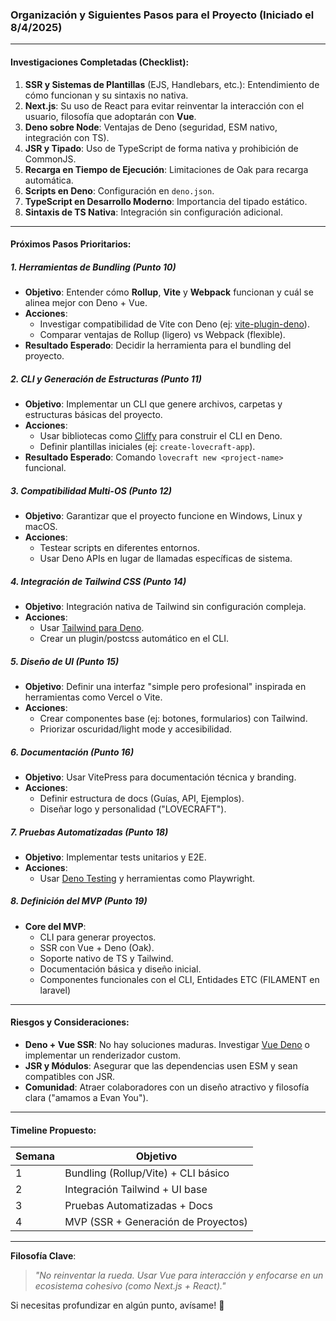 ### Organización y Siguientes Pasos para el Proyecto (Iniciado el 8/4/2025)

---

#### **Investigaciones Completadas (Checklist):**
1. **SSR y Sistemas de Plantillas** (EJS, Handlebars, etc.): Entendimiento de cómo funcionan y su sintaxis no nativa.  
2. **Next.js**: Su uso de React para evitar reinventar la interacción con el usuario, filosofía que adoptarán con **Vue**.  
3. **Deno sobre Node**: Ventajas de Deno (seguridad, ESM nativo, integración con TS).  
4. **JSR y Tipado**: Uso de TypeScript de forma nativa y prohibición de CommonJS.  
5. **Recarga en Tiempo de Ejecución**: Limitaciones de Oak para recarga automática.  
6. **Scripts en Deno**: Configuración en `deno.json`.  
7. **TypeScript en Desarrollo Moderno**: Importancia del tipado estático.  
8. **Sintaxis de TS Nativa**: Integración sin configuración adicional.  

---

#### **Próximos Pasos Prioritarios:**

##### **1. Herramientas de Bundling (Punto 10)**  
   - **Objetivo**: Entender cómo **Rollup**, **Vite** y **Webpack** funcionan y cuál se alinea mejor con Deno + Vue.  
   - **Acciones**:  
     - Investigar compatibilidad de Vite con Deno (ej: [vite-plugin-deno](https://github.com/denoland/vite-plugin-deno)).  
     - Comparar ventajas de Rollup (ligero) vs Webpack (flexible).  
   - **Resultado Esperado**: Decidir la herramienta para el bundling del proyecto.  

##### **2. CLI y Generación de Estructuras (Punto 11)**  
   - **Objetivo**: Implementar un CLI que genere archivos, carpetas y estructuras básicas del proyecto.  
   - **Acciones**:  
     - Usar bibliotecas como [Cliffy](https://github.com/c4spar/deno-cliffy) para construir el CLI en Deno.  
     - Definir plantillas iniciales (ej: `create-lovecraft-app`).  
   - **Resultado Esperado**: Comando `lovecraft new <project-name>` funcional.  

##### **3. Compatibilidad Multi-OS (Punto 12)**  
   - **Objetivo**: Garantizar que el proyecto funcione en Windows, Linux y macOS.  
   - **Acciones**:  
     - Testear scripts en diferentes entornos.  
     - Usar Deno APIs en lugar de llamadas específicas de sistema.  

##### **4. Integración de Tailwind CSS (Punto 14)**  
   - **Objetivo**: Integración nativa de Tailwind sin configuración compleja.  
   - **Acciones**:  
     - Usar [Tailwind para Deno](https://github.com/crewdevio/tailwind-deno).  
     - Crear un plugin/postcss automático en el CLI.  

##### **5. Diseño de UI (Punto 15)**  
   - **Objetivo**: Definir una interfaz "simple pero profesional" inspirada en herramientas como Vercel o Vite.  
   - **Acciones**:  
     - Crear componentes base (ej: botones, formularios) con Tailwind.  
     - Priorizar oscuridad/light mode y accesibilidad.  

##### **6. Documentación (Punto 16)**  
   - **Objetivo**: Usar VitePress para documentación técnica y branding.  
   - **Acciones**:  
     - Definir estructura de docs (Guías, API, Ejemplos).  
     - Diseñar logo y personalidad ("LOVECRAFT").  

##### **7. Pruebas Automatizadas (Punto 18)**  
   - **Objetivo**: Implementar tests unitarios y E2E.  
   - **Acciones**:  
     - Usar [Deno Testing](https://deno.land/manual/testing) y herramientas como Playwright.  

##### **8. Definición del MVP (Punto 19)**  
   - **Core del MVP**:  
     - CLI para generar proyectos.  
     - SSR con Vue + Deno (Oak).  
     - Soporte nativo de TS y Tailwind.  
     - Documentación básica y diseño inicial.
     - Componentes funcionales con el CLI, Entidades ETC (FILAMENT en laravel)

---

#### **Riesgos y Consideraciones:**  
- **Deno + Vue SSR**: No hay soluciones maduras. Investigar [Vue Deno](https://github.com/denoland/deno_vue) o implementar un renderizador custom.  
- **JSR y Módulos**: Asegurar que las dependencias usen ESM y sean compatibles con JSR.  
- **Comunidad**: Atraer colaboradores con un diseño atractivo y filosofía clara ("amamos a Evan You").  

---

#### **Timeline Propuesto:**  
| Semana | Objetivo |  
|--------|----------|  
| 1      | Bundling (Rollup/Vite) + CLI básico |  
| 2      | Integración Tailwind + UI base |  
| 3      | Pruebas Automatizadas + Docs |  
| 4      | MVP (SSR + Generación de Proyectos) |  

---

**Filosofía Clave**:  
> *"No reinventar la rueda. Usar Vue para interacción y enfocarse en un ecosistema cohesivo (como Next.js + React)."*  

Si necesitas profundizar en algún punto, avísame! 🚀